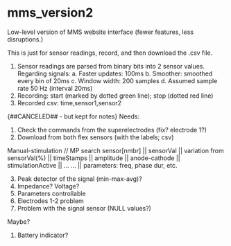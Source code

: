 # mms_version2
Low-level version of MMS website interface (fewer features, less disruptions.)

This is just for sensor readings, record, and then download the .csv file.

1. Sensor readings are parsed from binary bits into 2 sensor values. 
    Regarding signals:
    a. Faster updates: 100ms 
    b. Smoother: smoothed every bin of 20ms
    c. Window width: 200 samples
    d. Assumed sample rate 50 Hz (interval 20ms)
2. Recording: start (marked by dotted green line); stop (dotted red line)
3. Recorded csv: time,sensor1,sensor2




{##CANCELED## - but kept for notes}
Needs: 
1. Check the commands from the superelectrodes (fix? electrode 1?)
2. Download from both flex sensors (with the labels; csv)

Manual-stimulation // MP search
sensor[nmbr] || sensorVal || variation from sensorVal(%) || timeStamps || amplitude || anode-cathode || stimulationActive || ...
... || parameters: freq, phase dur, etc. 


3. Peak detector of the signal (min-max-avg)?
4. Impedance? Voltage? 
5. Parameters controllable
6. Electrodes 1-2 problem
7. Problem with the signal sensor (NULL values?)


Maybe? 
1. Battery indicator? 
